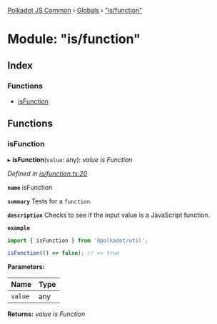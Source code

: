 [Polkadot JS Common](../README.md) › [Globals](../globals.md) › ["is/function"](_is_function_.md)

# Module: "is/function"

## Index

### Functions

* [isFunction](_is_function_.md#isfunction)

## Functions

###  isFunction

▸ **isFunction**(`value`: any): *value is Function*

*Defined in [is/function.ts:20](https://github.com/polkadot-js/common/blob/adb1c1fe/packages/util/src/is/function.ts#L20)*

**`name`** isFunction

**`summary`** Tests for a `function`.

**`description`** 
Checks to see if the input value is a JavaScript function.

**`example`** 
<BR>

```javascript
import { isFunction } from '@polkadot/util';

isFunction(() => false); // => true
```

**Parameters:**

Name | Type |
------ | ------ |
`value` | any |

**Returns:** *value is Function*
